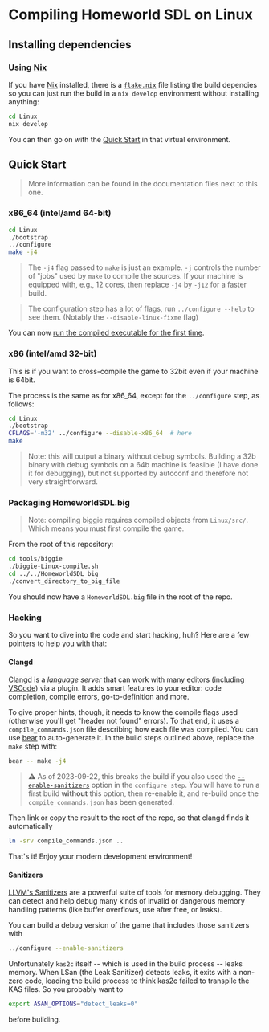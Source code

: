# Compiling Homeworld SDL on Linux

## Installing dependencies

### Using [Nix]

If you have [Nix] installed, there is a [`flake.nix`](flake.nix) file listing the build depencies so you can just run the build in a `nix develop` environment without installing anything:

``` sh
cd Linux
nix develop
```

You can then go on with the [Quick Start](#quick-start) in that virtual environment.

[Nix]: https://nixos.org/nix/

## Quick Start

> More information can be found in the documentation files next to this one.

### x86_64 (intel/amd 64-bit)

``` sh
cd Linux
./bootstrap
../configure
make -j4
```

> The `-j4` flag passed to `make` is just an example.
  `-j` controls the number of "jobs" used by `make` to compile the sources.
  If your machine is equipped with, e.g., 12 cores, then replace `-j4` by `-j12` for a faster build.

> The configuration step has a lot of flags, run `../configure --help` to see them. (Notably the `--disable-linux-fixme` flag)


You can now [run the compiled executable for the first time](../README#running-the-game-for-the-first-time).

### x86 (intel/amd 32-bit)

This is if you want to cross-compile the game to 32bit even if your machine is 64bit.

The process is the same as for x86_64, except for the `../configure` step, as follows:

``` sh
cd Linux
./bootstrap
CFLAGS='-m32' ../configure --disable-x86_64  # here
make
```

> Note: this will output a binary without debug symbols. Building a 32b binary with debug symbols on a 64b machine is feasible (I have done it for debugging), but not supported by autoconf and therefore not very straightforward.

### Packaging HomeworldSDL.big

> Note: compiling biggie requires compiled objects from `Linux/src/`. Which means you must first compile the game.

From the root of this repository:

``` sh
cd tools/biggie
./biggie-Linux-compile.sh
cd ../../HomeworldSDL_big
./convert_directory_to_big_file
```

You should now have a `HomeworldSDL.big` file in the root of the repo.

### Hacking

So you want to dive into the code and start hacking, huh?
Here are a few pointers to help you with that:

#### Clangd

[Clangd] is a _language server_ that can work with many editors (including [VSCode]) via a plugin.
It adds smart features to your editor: code completion, compile errors, go-to-definition and more.

To give proper hints, though, it needs to know the compile flags used (otherwise you'll get "header not found" errors).
To that end, it uses a `compile_commands.json` file describing how each file was compiled.
You can use [bear] to auto-generate it.
In the build steps outlined above, replace the `make` step with:

```sh
bear -- make -j4
```

> ⚠️ As of 2023-09-22, this breaks the build if you also used the [`--enable-sanitizers`](#sanitizers) option in the `configure step`.
  You will have to run a first build __without__ this option, then re-enable it, and re-build once the `compile_commands.json` has been generated.

Then link or copy the result to the root of the repo, so that clangd finds it automatically

```sh
ln -srv compile_commands.json ..
```

That's it! Enjoy your modern development environment!

[Clangd]: https://clangd.llvm.org
[VSCode]: https://vscodium.com/
[bear]: https://github.com/rizsotto/Bear

#### Sanitizers

[LLVM's Sanitizers] are a powerful suite of tools for memory debugging.
They can detect and help debug many kinds of invalid or dangerous memory handling patterns (like buffer overflows, use after free, or leaks).

You can build a debug version of the game that includes those sanitizers with

```sh
../configure --enable-sanitizers
```

Unfortunately `kas2c` itself -- which is used in the build process -- leaks memory.
When LSan (the Leak Sanitizer) detects leaks, it exits with a non-zero code, leading the build process to think kas2c failed to transpile the KAS files. So you probably want to

```sh
export ASAN_OPTIONS="detect_leaks=0"
```

before building.

[LLVM's Sanitizers]: https://clang.llvm.org/docs/AddressSanitizer.html
